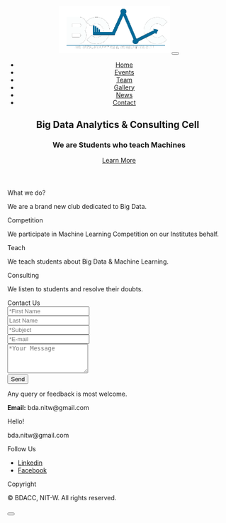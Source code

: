 
<html lang="en-US">
  <head>
    <style>
      #logo 
      {
        width: 250px;
      }
    </style>
    <link rel="icon" href="images/NITW.png" type="image/icon type">
    <meta charset="UTF-8">
    <meta http-equiv="X-UA-Compatible" content="IE=edge">
    <meta name="viewport" content="width=device-width, initial-scale=1">
    <title>Big Data Analytics & Consulting</title>
    <meta name="description" content="A Digital Agency Website landing page template built by TemplateFlip.com"/>
    <link href="https://fonts.googleapis.com/css?family=Montserrat:400,500,700" rel="stylesheet">
    <link href="https://use.fontawesome.com/releases/v5.0.9/css/all.css" rel="stylesheet">
    <link href="css/aos.css" rel="stylesheet">
    <link href="css/ekko-lightbox.css" rel="stylesheet">
    <link href="styles/bootstrap.css" rel="stylesheet">
    <link href="styles/main.css" rel="stylesheet">
  </head>
  <body id="top">
    <header>
      <div class="container pt-4">
        <nav class="navbar navbar-expand-lg navbar-dark bg-transparent px-0"><a class="text-white navbar-brand" href="#"><img id="logo" src="images/logo.png"></img></a>
          <button class="navbar-toggler" type="button" data-toggle="collapse" data-target="#the-navbarNav" aria-controls="the-navbarNav" aria-expanded="false" aria-label="Toggle navigation"><span class="navbar-toggler-icon"></span></button>
          <div class="collapse navbar-collapse text-uppercase" id="the-navbarNav">
            <ul class="navbar-nav ml-auto">
              <li class="nav-item"><a class="nav-link smooth-scroll" href="#">Home</a></li>
              <li class="nav-item"><a class="nav-link smooth-scroll" href="Events.html">Events</a></li>
              <li class="nav-item"><a class="nav-link smooth-scroll" href="Teams.html">Team</a></li>
              <li class="nav-item"><a class="nav-link smooth-scroll" href="Gallery.html">Gallery</a></li>
              <li class="nav-item"><a class="nav-link smooth-scroll" href="News.html">News</a></li>
              <li class="nav-item"><a class="nav-link smooth-scroll" href="#contact">Contact</a></li>
            </ul>
          </div>
        </nav>
      </div>
      <div class="the-home-page-text" data-aos="fade-right" data-aos-duration="1000">
        <div class="container">
          <div class="col-md-10 col-sm-12 px-0 mx-0">
            <h2 class="display-3" style="margin-left:-6px;">Big Data Analytics & Consulting Cell  </h2>
            <h3 class="h5 mt-3">We are Students who teach Machines </h3><a class="smooth-scroll btn btn-outline-light mt-4" href="#learn">Learn More</a>
          </div>
        </div>
      </div>
    </header>
    <div class="page-content">
      <div>
<div class="the-section the-work bg-secondary" id="learn">
  <div class="container">
    <div class="h3 pb-3 text-center text-white" data-aos="fade-up">What we do?</div>
    <p class="px-5 pb-5 text-center text-white" data-aos="fade-up">We are a brand new club dedicated to Big Data.</p>
    <div class="row">
      <div class="col-md-4">
        <div class="card mb-3" data-aos="flip-left">
          <div class="card-body mt-4 mb-1 text-center"><i class="pb-3 text-primary fas fa-trophy fa-3x"></i>
            <div class="h4 pb-3">Competition</div>
            <p>We participate in Machine Learning Competition on our Institutes behalf.</p>
          </div>
        </div>
      </div>
      <div class="col-md-4">
        <div class="card mb-3" data-aos="zoom-in-up">
          <div class="card-body mt-4 mb-1 text-center"><i class="pb-3 text-primary fas fa-code fa-3x"></i>
            <div class="h4 pb-3">Teach</div>
            <p>We teach students about Big Data & Machine Learning.</p>
          </div>
        </div>
      </div>
      <div class="col-md-4">
        <div class="card mb-3" data-aos="flip-right">
          <div class="card-body mt-4 mb-1 text-center"><i class="pb-3 text-primary fas fa-eye fa-3x"></i>
            <div class="h4 pb-3">Consulting</div>
            <p>We listen to students and resolve their doubts.</p>
          </div>
        </div>
      </div>
    </div>
  </div>
</div>


<div class="the-contact" id="contact">
  <div class="the-contact-detail" data-aos="zoom-in" data-aos-duration="1000">
    <div class="container">
      <div class="card py-4 px-4">
        <div class="h4 pb-4">Contact Us</div>
        <div class="row">
          <div class="col-md-7 col-sm-12 mb-3">
            <div class="the-contact-message">
              <form action="mailto:bda.nitw@gmail.com" method="POST">
                <div class="row">
                  <div class="col-md-6 col-sm-12 mb-3">
                    <input class="mr-3 form-control" type="text" name="first-name" placeholder="*First Name" required="required"/>
                  </div>
                  <div class="col-md-6 col-sm-12 mb-3">
                    <input class="form-control" type="text" name="last-name" placeholder="Last Name"/>
                  </div>
                </div>
                <div class="row mb-3">
                  <div class="col">
                    <input class="form-control" type="text" name="Subject" placeholder="*Subject" required="required"/>
                  </div>
                </div>
                <div class="row mb-3">
                  <div class="col">
                    <input class="form-control" type="email" name="_replyto" placeholder="*E-mail" required="required"/>
                  </div>
                </div>
                <div class="row mb-3">
                  <div class="col">
                    <textarea class="form-control" name="message" placeholder="*Your Message" rows="4" required="required"></textarea>
                  </div>
                </div>
                <div class="row">
                  <div class="col">
                    <button class="btn btn-primary" type="submit">Send</button>
                  </div>
                </div>
              </form>
            </div>
          </div>
          <div class="col-md-5">
            <p>Any query or feedback is most welcome.</p>
            <p><b>Email:</b> bda.nitw@gmail.com</p>
          </div>
        </div>
      </div>
    </div>
  </div>
</div></div>
    </div>
    <footer class="bg-secondary the-section">
      <div class="container text-white">
        <div class="row">
          <div class="col-md-4">
            <div class="h2">Hello!</div>
            <p class="mb-0">bda.nitw@gmail.com</p>
          </div>
          <div class="col-md-4">
            <div class="h6 pb-2">Follow Us</div>
            <ul>
              <li><a class="the-social-link" href="https://www.linkedin.com/company/bda-nitw/?viewAsMember=true">Linkedin</a></li>
              <li><a class="the-social-link" href="https://www.facebook.com/bdanalyticsNITW">Facebook</a></li>
            </ul>
          </div>
          <div class="col-md-4">
            <div class="h6 pb-2">Copyright</div>
            <p>&copy; BDACC, NIT-W. All rights reserved.</p>
          </div>
        </div>
      </div>
    </footer>
    <div id="scrolltop">
      <button class="btn btn-primary"><span class="icon"><i class="fas fa-angle-up fa-2x"></i></span></button>
    </div>
    <script src="https://code.jquery.com/jquery-3.3.1.min.js"></script>
    <script src="https://cdnjs.cloudflare.com/ajax/libs/popper.js/1.14.0/umd/popper.min.js"></script>
    <script src="https://maxcdn.bootstrapcdn.com/bootstrap/4.1.0/js/bootstrap.min.js"></script>
    <script src="js/aos.js"></script>
    <script src="js/ekko-lightbox.min.js"></script>
    <script src="scripts/main.js"></script>
  </body>
</html>
